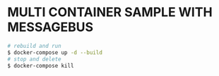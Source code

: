# MULTI CONTAINER SAMPLE WITH MESSAGEBUS 

``` bash
# rebuild and run
$ docker-compose up -d --build
# stop and delete
$ docker-compose kill
```